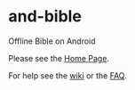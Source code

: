 # and-bible
Offline Bible on Android

Please see the [Home Page](http://mjdenham.github.io/and-bible/).

For help see the [wiki](https://github.com/mjdenham/and-bible/wiki) or the [FAQ](https://github.com/mjdenham/and-bible/wiki/FAQ).
